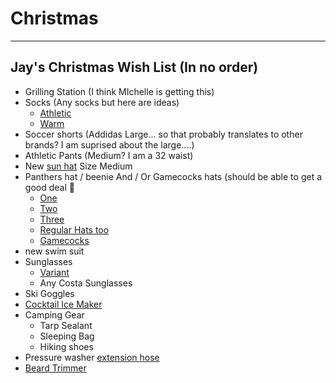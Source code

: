 # Christmas

---

## Jay's Christmas Wish List (In no order)

- Grilling Station (I think MIchelle is getting this) 
- Socks (Any socks but here are ideas)
  - [Athletic](https://www.amazon.com/gp/product/B083NDCLZZ/ref=ppx_yo_dt_b_search_asin_title?ie=UTF8&psc=1)
  - [Warm](https://www.amazon.com/gp/product/B01INNMQ98/ref=ppx_yo_dt_b_search_asin_title?ie=UTF8&psc=1)
- Soccer shorts (Addidas Large... so that probably translates to other brands? I am suprised about the large....)
- Athletic Pants (Medium? I am a 32 waist)
- New [sun hat](https://www.amazon.com/Dorfman-Pacific-Safari-Fossil-Large/dp/B001AF170G/ref=sr_1_14?dchild=1&keywords=dorfman%2Bpacific%2Bhats%2Bfor%2Bmen&qid=1605793675&sr=8-14&th=1&psc=1) Size Medium
- Panthers hat / beenie And / Or Gamecocks hats (should be able to get a good deal :rofl:
  - [One](https://www.amazon.com/New-Era-Carolina-Panthers-Beanie/dp/B01H4I6C34/ref=sr_1_124?crid=DD9C17XT0H90&dchild=1&keywords=panthers+beanie&qid=1605717784&sprefix=panthers+beanie%2Caps%2C164&sr=8-124)
  - [Two](https://www.nflshop.com/carolina-panthers/mens-carolina-panthers-new-era-blue-2017-sideline-official-sport-knit-hat/t-36268024+p-3574047718902+z-9-3317699027?_ref=p-DLP:m-GRID:i-r9c0:po-27)
  - [Three](https://www.nflshop.com/carolina-panthers/mens-carolina-panthers-new-era-blue-jake-striped-cuffed-knit-hat-with-pom/t-47266879+p-2562956560853+z-9-1637165679?_ref=p-DLP:m-GRID:i-r14c2:po-44)
  - [Regular Hats too](https://www.amazon.com/OTS-Carolina-Panthers-Challenger-Adjustable/dp/B07CK1V1T3/ref=sr_1_18?crid=2YFENNBVBYG9J&dchild=1&keywords=panthers+hat&qid=1605718572&sprefix=panthers+hat%2Caps%2C163&sr=8-18)
  - [Gamecocks](https://www.amazon.com/ZHATS-Carolina-Gamecocks-Cuffed-Football/dp/B06W2KQKSH/ref=sr_1_15?dchild=1&keywords=gamecocks+knit+hat&qid=1605793889&sr=8-15)
- new swim suit
- Sunglasses
  - [Variant](https://www.amazon.com/Optic-Nerve-Variant-Sunglasses-Frame/dp/B06X9ZXD84/ref=sr_1_9?crid=1SBOTURABQP5B&dchild=1&keywords=optic+nerve+variant+sunglasses&qid=1605717571&sprefix=optic+nerve+variant%2Caps%2C149&sr=8-9) 
  - Any Costa Sunglasses
- Ski Goggles 
- [Cocktail Ice Maker](https://www.amazon.com/glacio-Trays-Silicone-Combo-Molds/dp/B07L9J3DKC/ref=sr_1_2_sspa?crid=1TQQAMS7E48XC&dchild=1&keywords=round+ice+cube+mold&qid=1605717139&sprefix=round+ice%2Caps%2C169&sr=8-2-spons&psc=1&spLa=ZW5jcnlwdGVkUXVhbGlmaWVyPUEzSFJMQ1lJODlCRlpOJmVuY3J5cHRlZElkPUEwOTg0MzI1MzBUNUZCOTBCUjIwWSZlbmNyeXB0ZWRBZElkPUEwNjM5ODg2MzhENkZNRjhaTTFOQiZ3aWRnZXROYW1lPXNwX2F0ZiZhY3Rpb249Y2xpY2tSZWRpcmVjdCZkb05vdExvZ0NsaWNrPXRydWU=)
- Camping Gear
  - Tarp Sealant
  - Sleeping Bag
  - Hiking shoes
- Pressure washer [extension hose](https://www.amazon.com/YAMATIC-Resistant-Pressure-Replacement-Craftsman/dp/B07HLPGWL7/ref=sr_1_1_sspa?dchild=1&keywords=pressure+washer+hose&qid=1605793985&sr=8-1-spons&psc=1&spLa=ZW5jcnlwdGVkUXVhbGlmaWVyPUFTUkNXRjZQUEI3OEgmZW5jcnlwdGVkSWQ9QTA5NDgxOTEzVlBPNjhOSU1IME9WJmVuY3J5cHRlZEFkSWQ9QTAzNjI0ODIyNTJES0kxMk9MUEhCJndpZGdldE5hbWU9c3BfYXRmJmFjdGlvbj1jbGlja1JlZGlyZWN0JmRvTm90TG9nQ2xpY2s9dHJ1ZQ==)
- [Beard Trimmer](https://www.amazon.com/dp/B071RZXXZ9/?coliid=I27RPPRCPDHUXI&colid=3PQ383KFQQ5DB&psc=1&ref_=lv_ov_lig_dp_it)

